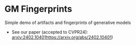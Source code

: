 # GM Fingerprints 

Simple demo of artifacts and fingerprints of generative models
- See our paper (accepted to CVPR24): [arxiv:2402.10401](https://arxiv.org/abs/2402.10401)https://arxiv.org/abs/2402.10401)


